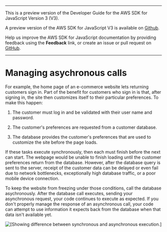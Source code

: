 --------

This is a preview version of the Developer Guide for the AWS SDK for JavaScript Version 3 \(V3\)\.

A preview version of the AWS SDK for JavaScript V3 is available on [Github](https://github.com/aws/aws-sdk-js-v3)\.

Help us improve the AWS SDK for JavaScript documentation by providing feedback using the **Feedback** link, or create an issue or pull request on [GitHub](https://github.com/awsdocs/aws-sdk-for-javascript-v3)\.

--------

# Managing asychronous calls<a name="making-asynchronous-calls"></a>

For example, the home page of an e\-commerce website lets returning customers sign in\. Part of the benefit for customers who sign in is that, after signing in, the site then customizes itself to their particular preferences\. To make this happen:

1. The customer must log in and be validated with their user name and password\.

1. The customer's preferences are requested from a customer database\.

1. The database provides the customer's preferences that are used to customize the site before the page loads\.

If these tasks execute synchronously, then each must finish before the next can start\. The webpage would be unable to finish loading until the customer preferences return from the database\. However, after the database query is sent to the server, receipt of the customer data can be delayed or even fail due to network bottlenecks, exceptionally high database traffic, or a poor mobile device connection\.

To keep the website from freezing under those conditions, call the database asychronously\. After the database call executes, sending your asynchronous request, your code continues to execute as expected\. If you don't properly manage the response of an asynchronous call, your code can attempt to use information it expects back from the database when that data isn't available yet\.

![\[Showing difference between synchronous and asynchronous execution.\]](http://docs.aws.amazon.com/sdk-for-javascript/v3/developer-guide/images/async-vs-sync.png)